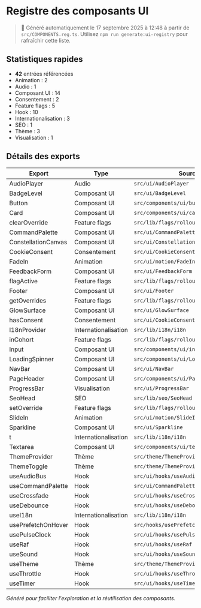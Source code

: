 # Registre des composants UI

> 📌 Généré automatiquement le 17 septembre 2025 à 12:48 à partir de `src/COMPONENTS.reg.ts`. Utilisez `npm run generate:ui-registry` pour rafraîchir cette liste.


## Statistiques rapides

- **42** entrées référencées
- Animation : 2
- Audio : 1
- Composant UI : 14
- Consentement : 2
- Feature flags : 5
- Hook : 10
- Internationalisation : 3
- SEO : 1
- Thème : 3
- Visualisation : 1

## Détails des exports

| Export | Type | Source |
| --- | --- | --- |
| AudioPlayer | Audio | `src/ui/AudioPlayer` |
| BadgeLevel | Composant UI | `src/ui/BadgeLevel` |
| Button | Composant UI | `src/components/ui/button.tsx` |
| Card | Composant UI | `src/components/ui/card.tsx` |
| clearOverride | Feature flags | `src/lib/flags/rollout` |
| CommandPalette | Composant UI | `src/ui/CommandPalette` |
| ConstellationCanvas | Composant UI | `src/ui/ConstellationCanvas` |
| CookieConsent | Consentement | `src/ui/CookieConsent` |
| FadeIn | Animation | `src/ui/motion/FadeIn` |
| FeedbackForm | Composant UI | `src/ui/FeedbackForm` |
| flagActive | Feature flags | `src/lib/flags/rollout` |
| Footer | Composant UI | `src/ui/Footer` |
| getOverrides | Feature flags | `src/lib/flags/rollout` |
| GlowSurface | Composant UI | `src/ui/GlowSurface` |
| hasConsent | Consentement | `src/ui/CookieConsent` |
| I18nProvider | Internationalisation | `src/lib/i18n/i18n` |
| inCohort | Feature flags | `src/lib/flags/rollout` |
| Input | Composant UI | `src/components/ui/input.tsx` |
| LoadingSpinner | Composant UI | `src/components/ui/LoadingSpinner.tsx` |
| NavBar | Composant UI | `src/ui/NavBar` |
| PageHeader | Composant UI | `src/components/ui/PageHeader.tsx` |
| ProgressBar | Visualisation | `src/ui/ProgressBar` |
| SeoHead | SEO | `src/lib/seo/SeoHead` |
| setOverride | Feature flags | `src/lib/flags/rollout` |
| SlideIn | Animation | `src/ui/motion/SlideIn` |
| Sparkline | Composant UI | `src/ui/Sparkline` |
| t | Internationalisation | `src/lib/i18n/i18n` |
| Textarea | Composant UI | `src/components/ui/textarea.tsx` |
| ThemeProvider | Thème | `src/theme/ThemeProvider` |
| ThemeToggle | Thème | `src/theme/ThemeProvider` |
| useAudioBus | Hook | `src/ui/hooks/useAudioBus` |
| useCommandPalette | Hook | `src/ui/CommandPalette` |
| useCrossfade | Hook | `src/ui/hooks/useCrossfade` |
| useDebounce | Hook | `src/ui/hooks/useDebounce` |
| useI18n | Internationalisation | `src/lib/i18n/i18n` |
| usePrefetchOnHover | Hook | `src/hooks/usePrefetchOnHover` |
| usePulseClock | Hook | `src/ui/hooks/usePulseClock` |
| useRaf | Hook | `src/ui/hooks/useRaf` |
| useSound | Hook | `src/ui/hooks/useSound` |
| useTheme | Thème | `src/theme/ThemeProvider` |
| useThrottle | Hook | `src/ui/hooks/useThrottle` |
| useTimer | Hook | `src/ui/hooks/useTimer` |

_Généré pour faciliter l'exploration et la réutilisation des composants._

